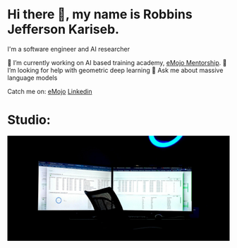 # Hi there 👋, my name is Robbins Jefferson Kariseb.
I'm a software engineer and AI researcher

🔭 I’m currently working on AI based training academy, [eMojo Mentorship](https://emojo.appsuites.org/).
🤔 I’m looking for help with geometric deep learning
💬 Ask me about massive language models

Catch me on:
 [eMojo](https://emojo.appsuites.org/accounts/browse/instructors)  [Linkedin](https://www.linkedin.com/in/robbins-jefferson-kariseb-515988112/)

# Studio:

<img src="https://github.com/ROK862/ROK862/blob/main/273770370_5351167638244929_1830095388855464121_n.jpg" />
